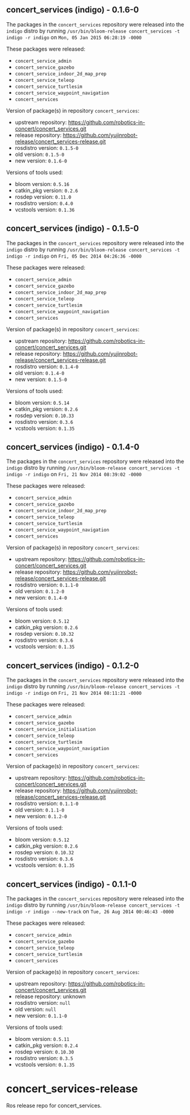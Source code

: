 ## concert_services (indigo) - 0.1.6-0

The packages in the `concert_services` repository were released into the `indigo` distro by running `/usr/bin/bloom-release concert_services -t indigo -r indigo` on `Mon, 05 Jan 2015 06:28:19 -0000`

These packages were released:
- `concert_service_admin`
- `concert_service_gazebo`
- `concert_service_indoor_2d_map_prep`
- `concert_service_teleop`
- `concert_service_turtlesim`
- `concert_service_waypoint_navigation`
- `concert_services`

Version of package(s) in repository `concert_services`:
- upstream repository: https://github.com/robotics-in-concert/concert_services.git
- release repository: https://github.com/yujinrobot-release/concert_services-release.git
- rosdistro version: `0.1.5-0`
- old version: `0.1.5-0`
- new version: `0.1.6-0`

Versions of tools used:
- bloom version: `0.5.16`
- catkin_pkg version: `0.2.6`
- rosdep version: `0.11.0`
- rosdistro version: `0.4.0`
- vcstools version: `0.1.36`


## concert_services (indigo) - 0.1.5-0

The packages in the `concert_services` repository were released into the `indigo` distro by running `/usr/bin/bloom-release concert_services -t indigo -r indigo` on `Fri, 05 Dec 2014 04:26:36 -0000`

These packages were released:
- `concert_service_admin`
- `concert_service_gazebo`
- `concert_service_indoor_2d_map_prep`
- `concert_service_teleop`
- `concert_service_turtlesim`
- `concert_service_waypoint_navigation`
- `concert_services`

Version of package(s) in repository `concert_services`:
- upstream repository: https://github.com/robotics-in-concert/concert_services.git
- release repository: https://github.com/yujinrobot-release/concert_services-release.git
- rosdistro version: `0.1.4-0`
- old version: `0.1.4-0`
- new version: `0.1.5-0`

Versions of tools used:
- bloom version: `0.5.14`
- catkin_pkg version: `0.2.6`
- rosdep version: `0.10.33`
- rosdistro version: `0.3.6`
- vcstools version: `0.1.35`


## concert_services (indigo) - 0.1.4-0

The packages in the `concert_services` repository were released into the `indigo` distro by running `/usr/bin/bloom-release concert_services -t indigo -r indigo` on `Fri, 21 Nov 2014 08:39:02 -0000`

These packages were released:
- `concert_service_admin`
- `concert_service_gazebo`
- `concert_service_indoor_2d_map_prep`
- `concert_service_teleop`
- `concert_service_turtlesim`
- `concert_service_waypoint_navigation`
- `concert_services`

Version of package(s) in repository `concert_services`:
- upstream repository: https://github.com/robotics-in-concert/concert_services.git
- release repository: https://github.com/yujinrobot-release/concert_services-release.git
- rosdistro version: `0.1.1-0`
- old version: `0.1.2-0`
- new version: `0.1.4-0`

Versions of tools used:
- bloom version: `0.5.12`
- catkin_pkg version: `0.2.6`
- rosdep version: `0.10.32`
- rosdistro version: `0.3.6`
- vcstools version: `0.1.35`


## concert_services (indigo) - 0.1.2-0

The packages in the `concert_services` repository were released into the `indigo` distro by running `/usr/bin/bloom-release concert_services -t indigo -r indigo` on `Fri, 21 Nov 2014 08:11:21 -0000`

These packages were released:
- `concert_service_admin`
- `concert_service_gazebo`
- `concert_service_initialisation`
- `concert_service_teleop`
- `concert_service_turtlesim`
- `concert_service_waypoint_navigation`
- `concert_services`

Version of package(s) in repository `concert_services`:
- upstream repository: https://github.com/robotics-in-concert/concert_services.git
- release repository: https://github.com/yujinrobot-release/concert_services-release.git
- rosdistro version: `0.1.1-0`
- old version: `0.1.1-0`
- new version: `0.1.2-0`

Versions of tools used:
- bloom version: `0.5.12`
- catkin_pkg version: `0.2.6`
- rosdep version: `0.10.32`
- rosdistro version: `0.3.6`
- vcstools version: `0.1.35`


## concert_services (indigo) - 0.1.1-0

The packages in the `concert_services` repository were released into the `indigo` distro by running `/usr/bin/bloom-release concert_services -t indigo -r indigo --new-track` on `Tue, 26 Aug 2014 00:46:43 -0000`

These packages were released:
- `concert_service_admin`
- `concert_service_gazebo`
- `concert_service_teleop`
- `concert_service_turtlesim`
- `concert_services`

Version of package(s) in repository `concert_services`:
- upstream repository: https://github.com/robotics-in-concert/concert_services.git
- release repository: unknown
- rosdistro version: `null`
- old version: `null`
- new version: `0.1.1-0`

Versions of tools used:
- bloom version: `0.5.11`
- catkin_pkg version: `0.2.4`
- rosdep version: `0.10.30`
- rosdistro version: `0.3.5`
- vcstools version: `0.1.35`


concert_services-release
========================

Ros release repo for concert_services.
